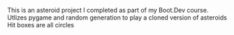 This is an asteroid project I completed as part of my Boot.Dev course.  
Utlizes pygame and random generation to play a cloned version of asteroids  
Hit boxes are all circles
